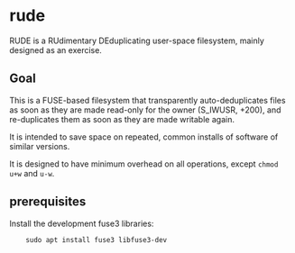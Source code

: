 # rude

RUDE is a RUdimentary DEduplicating user-space filesystem, mainly designed as an exercise.


## Goal

This is a FUSE-based filesystem that transparently auto-deduplicates
files as soon as they are made read-only for the owner (S_IWUSR, +200),
and re-duplicates them as soon as they are made writable again.

It is intended to save space on repeated, common installs of software
of similar versions.

It is designed to have minimum overhead on all operations, except `chmod u+w` and `u-w`.

## prerequisites
Install the development fuse3 libraries:

        sudo apt install fuse3 libfuse3-dev
